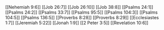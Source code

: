 [[Nehemiah 9:6]]
[[Job 26:7]]
[[Job 26:10]]
[[Job 38:8]]
[[Psalms 24:1]]
[[Psalms 24:2]]
[[Psalms 33:7]]
[[Psalms 95:5]]
[[Psalms 104:3]]
[[Psalms 104:5]]
[[Psalms 136:5]]
[[Proverbs 8:28]]
[[Proverbs 8:29]]
[[Ecclesiastes 1:7]]
[[Jeremiah 5:22]]
[[Jonah 1:9]]
[[2 Peter 3:5]]
[[Revelation 10:6]]
